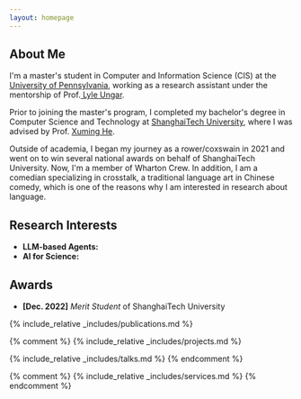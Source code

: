 ```yaml
---
layout: homepage
---
```


## About Me
I'm a master's student in Computer and Information Science (CIS) at the<a href="https://www.upenn.edu/" target="_blank"> University of Pennsylvania</a>, working as a research assistant under the mentorship of Prof.<a href="https://www.cis.upenn.edu/~ungar/" target="_blank"> Lyle Ungar</a>. 

<!-- My research involves developing statistical models that cater to high-dimensional complex data, such as functional and imaging data. This endeavor confronts two main challenges: First, how to define a metric with self-consistent property to cluster a population into subgroups, based on rich and complex tensor data for each individual. Second, how to develop a semi-supervised clustering algorithm, directed by a specific label, to accurately identify subgroups that align closely with a target subgroup of interest. -->

<!-- In the summer of 2022, I had the opportunity to work as a Research Data Scientist Intern at <a href="https://about.google" target="_blank"> Google</a>, where I applied my statistical skills to real-world problems. -->

Prior to joining the master's program, I completed my bachelor's degree in Computer Science and Technology at <a href="https://www.shanghaitech.edu.cn/eng/" target = "_blank"> ShanghaiTech University</a>, where I was advised by Prof. <a href= "https://xmhe.bitbucket.io/" target = "_blank"> Xuming He</a>.

Outside of academia, I began my journey as a rower/coxswain in 2021 and went on to win several national awards on behalf of ShanghaiTech University. Now, I'm a member of Wharton Crew. In addition, I am a comedian specializing in crosstalk, a traditional language art in Chinese comedy, which is one of the reasons why I am interested in research about language.


## Research Interests
- **LLM-based Agents:** 
- **AI for Science:** 


## Awards
- **[Dec. 2022]** *Merit Student* of ShanghaiTech University


{% include_relative _includes/publications.md %}

{% comment %}
{% include_relative _includes/projects.md %}

{% include_relative _includes/talks.md %}
{% endcomment %}
<!-- ## Collaboration

- **[Feb. 2023]** <a href="https://www.sciencedirect.com/science/article/pii/S089990072200346X" target="_blank">*Low muscle mass is associated with a higher risk of all–cause and cardiovascular disease–specific mortality in cancer survivors*</a> has been accepted by **Nutrition**.  -->

{% comment %}
{% include_relative _includes/services.md %}
{% endcomment %}

<!-- ## Resources
- <a href="https://github.com/Hanchao-Zhang/LeetCode-Prep/blob/main/main.pdf" target="_blank">*A Coding Question Prep*</a> by Hanchao Zhang
- <a href="https://github.com/Hanchao-Zhang/LeetQuant-Note/blob/main/Prep/Quant%20Research.pdf" target="_blank">*A Quantatitive Research Interview Prep*</a> by Hanchao Zhang
https://yuhangzhou88.github.io/ESL_Solution/ 
- <a href="https://yuhangzhou88.github.io/ESL_Solution/" target="_blank">*A Solution Manual of The Elements of Statistical Learning*</a> by Yuhang Zhou  -->
